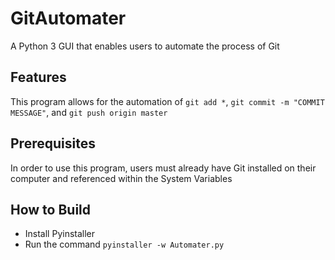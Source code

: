 # GitAutomater
A Python 3 GUI that enables users to automate the process of Git
## Features
This program allows for the automation of `git add *`, `git commit -m "COMMIT MESSAGE"`, and `git push origin master`
## Prerequisites
In order to use this program, users must already have Git installed on their computer and referenced within the System Variables
## How to Build
- Install Pyinstaller
- Run the command `pyinstaller -w Automater.py`
